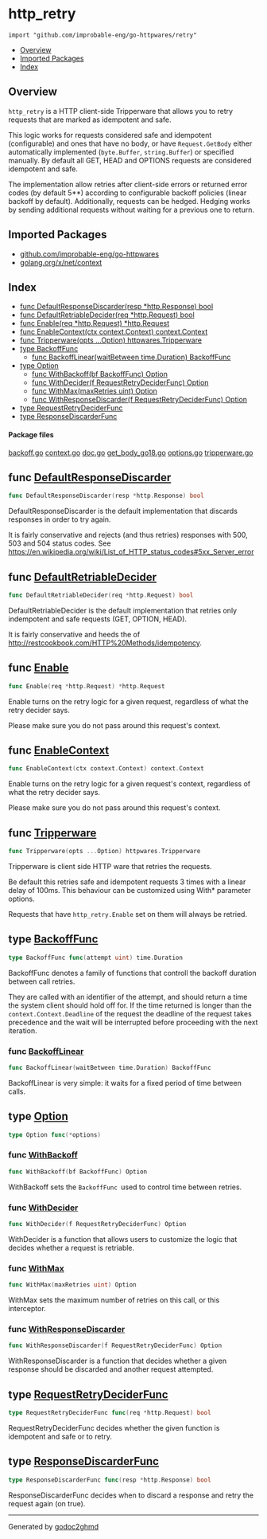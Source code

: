 # http_retry
`import "github.com/improbable-eng/go-httpwares/retry"`

* [Overview](#pkg-overview)
* [Imported Packages](#pkg-imports)
* [Index](#pkg-index)

## <a name="pkg-overview">Overview</a>
`http_retry` is a HTTP client-side Tripperware that allows you to retry requests that are marked as idempotent and safe.

This logic works for requests considered safe and idempotent (configurable) and ones that have no body, or have `Request.GetBody` either automatically implemented (`byte.Buffer`, `string.Buffer`) or specified manually. By default all GET, HEAD and OPTIONS requests are considered idempotent and safe.

The implementation allow retries after client-side errors or returned error codes (by default 5**) according to configurable backoff policies (linear backoff by default). Additionally, requests can be hedged. Hedging works by sending additional requests without waiting for a previous one to return.

## <a name="pkg-imports">Imported Packages</a>

- [github.com/improbable-eng/go-httpwares](./..)
- [golang.org/x/net/context](https://godoc.org/golang.org/x/net/context)

## <a name="pkg-index">Index</a>
* [func DefaultResponseDiscarder(resp \*http.Response) bool](#DefaultResponseDiscarder)
* [func DefaultRetriableDecider(req \*http.Request) bool](#DefaultRetriableDecider)
* [func Enable(req \*http.Request) \*http.Request](#Enable)
* [func EnableContext(ctx context.Context) context.Context](#EnableContext)
* [func Tripperware(opts ...Option) httpwares.Tripperware](#Tripperware)
* [type BackoffFunc](#BackoffFunc)
  * [func BackoffLinear(waitBetween time.Duration) BackoffFunc](#BackoffLinear)
* [type Option](#Option)
  * [func WithBackoff(bf BackoffFunc) Option](#WithBackoff)
  * [func WithDecider(f RequestRetryDeciderFunc) Option](#WithDecider)
  * [func WithMax(maxRetries uint) Option](#WithMax)
  * [func WithResponseDiscarder(f RequestRetryDeciderFunc) Option](#WithResponseDiscarder)
* [type RequestRetryDeciderFunc](#RequestRetryDeciderFunc)
* [type ResponseDiscarderFunc](#ResponseDiscarderFunc)

#### <a name="pkg-files">Package files</a>
[backoff.go](./backoff.go) [context.go](./context.go) [doc.go](./doc.go) [get_body_go18.go](./get_body_go18.go) [options.go](./options.go) [tripperware.go](./tripperware.go) 

## <a name="DefaultResponseDiscarder">func</a> [DefaultResponseDiscarder](./options.go#L94)
``` go
func DefaultResponseDiscarder(resp *http.Response) bool
```
DefaultResponseDiscarder is the default implementation that discards responses in order to try again.

It is fairly conservative and rejects (and thus retries) responses with 500, 503 and 504 status codes.
See <a href="https://en.wikipedia.org/wiki/List_of_HTTP_status_codes#5xx_Server_error">https://en.wikipedia.org/wiki/List_of_HTTP_status_codes#5xx_Server_error</a>

## <a name="DefaultRetriableDecider">func</a> [DefaultRetriableDecider](./options.go#L83)
``` go
func DefaultRetriableDecider(req *http.Request) bool
```
DefaultRetriableDecider is the default implementation that retries only indempotent and safe requests (GET, OPTION, HEAD).

It is fairly conservative and heeds the of <a href="http://restcookbook.com/HTTP%20Methods/idempotency">http://restcookbook.com/HTTP%20Methods/idempotency</a>.

## <a name="Enable">func</a> [Enable](./context.go#L21)
``` go
func Enable(req *http.Request) *http.Request
```
Enable turns on the retry logic for a given request, regardless of what the retry decider says.

Please make sure you do not pass around this request's context.

## <a name="EnableContext">func</a> [EnableContext](./context.go#L31)
``` go
func EnableContext(ctx context.Context) context.Context
```
Enable turns on the retry logic for a given request's context, regardless of what the retry decider says.

Please make sure you do not pass around this request's context.

## <a name="Tripperware">func</a> [Tripperware](./tripperware.go#L21)
``` go
func Tripperware(opts ...Option) httpwares.Tripperware
```
Tripperware is client side HTTP ware that retries the requests.

Be default this retries safe and idempotent requests 3 times with a linear delay of 100ms. This behaviour can be
customized using With* parameter options.

Requests that have `http_retry.Enable` set on them will always be retried.

## <a name="BackoffFunc">type</a> [BackoffFunc](./options.go#L50)
``` go
type BackoffFunc func(attempt uint) time.Duration
```
BackoffFunc denotes a family of functions that controll the backoff duration between call retries.

They are called with an identifier of the attempt, and should return a time the system client should
hold off for. If the time returned is longer than the `context.Context.Deadline` of the request
the deadline of the request takes precedence and the wait will be interrupted before proceeding
with the next iteration.

### <a name="BackoffLinear">func</a> [BackoffLinear](./backoff.go#L6)
``` go
func BackoffLinear(waitBetween time.Duration) BackoffFunc
```
BackoffLinear is very simple: it waits for a fixed period of time between calls.

## <a name="Option">type</a> [Option](./options.go#L36)
``` go
type Option func(*options)
```

### <a name="WithBackoff">func</a> [WithBackoff](./options.go#L60)
``` go
func WithBackoff(bf BackoffFunc) Option
```
WithBackoff sets the `BackoffFunc `used to control time between retries.

### <a name="WithDecider">func</a> [WithDecider](./options.go#L67)
``` go
func WithDecider(f RequestRetryDeciderFunc) Option
```
WithDecider is a function that allows users to customize the logic that decides whether a request is retriable.

### <a name="WithMax">func</a> [WithMax](./options.go#L53)
``` go
func WithMax(maxRetries uint) Option
```
WithMax sets the maximum number of retries on this call, or this interceptor.

### <a name="WithResponseDiscarder">func</a> [WithResponseDiscarder](./options.go#L74)
``` go
func WithResponseDiscarder(f RequestRetryDeciderFunc) Option
```
WithResponseDiscarder is a function that decides whether a given response should be discarded and another request attempted.

## <a name="RequestRetryDeciderFunc">type</a> [RequestRetryDeciderFunc](./options.go#L39)
``` go
type RequestRetryDeciderFunc func(req *http.Request) bool
```
RequestRetryDeciderFunc decides whether the given function is idempotent and safe or to retry.

## <a name="ResponseDiscarderFunc">type</a> [ResponseDiscarderFunc](./options.go#L42)
``` go
type ResponseDiscarderFunc func(resp *http.Response) bool
```
ResponseDiscarderFunc decides when to discard a response and retry the request again (on true).

- - -
Generated by [godoc2ghmd](https://github.com/GandalfUK/godoc2ghmd)